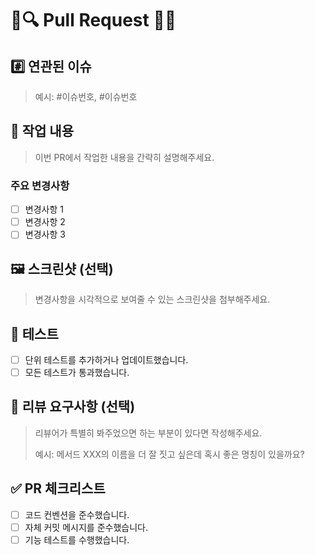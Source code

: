 # 📝🔍 Pull Request 🔀🚀

## #️⃣ 연관된 이슈

> 예시: #이슈번호, #이슈번호
>

## 📝 작업 내용

> 이번 PR에서 작업한 내용을 간략히 설명해주세요.
>

### 주요 변경사항

- [ ]  변경사항 1
- [ ]  변경사항 2
- [ ]  변경사항 3

## 🖼️ 스크린샷 (선택)

> 변경사항을 시각적으로 보여줄 수 있는 스크린샷을 첨부해주세요.
>

## 🧪 테스트

- [ ]  단위 테스트를 추가하거나 업데이트했습니다.
- [ ]  모든 테스트가 통과했습니다.

## 💬 리뷰 요구사항 (선택)

> 리뷰어가 특별히 봐주었으면 하는 부분이 있다면 작성해주세요.
>
>
> 예시: 메서드 XXX의 이름을 더 잘 짓고 싶은데 혹시 좋은 명칭이 있을까요?
>

## ✅ PR 체크리스트

- [ ]  코드 컨벤션을 준수했습니다.
- [ ]  자체 커밋 메시지를 준수했습니다.
- [ ]  기능 테스트를 수행했습니다.